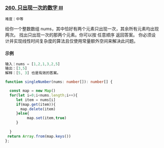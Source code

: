 ### **[260. 只出现一次的数字 III](https://leetcode.cn/problems/single-number-iii/description/?envType=daily-question&envId=2023-10-16)**

`难度：中等`

给你一个整数数组 nums，其中恰好有两个元素只出现一次，其余所有元素均出现两次。 找出只出现一次的那两个元素。你可以按 任意顺序 返回答案。
你必须设计并实现线性时间复杂度的算法且仅使用常量额外空间来解决此问题。

#### 示例

```js
输入：nums = [1,2,1,3,2,5]
输出：[3,5]
解释：[5, 3] 也是有效的答案。
```


```typescript
function singleNumber(nums: number[]): number[] {

  const map = new Map()
  for(let i=0;i<nums.length;i++){
     let item = nums[i]
     if(map.get(item)){
       map.delete(item)
     }else{
          map.set(item,true)
     }
     
  }
 return Array.from(map.keys())
};
```